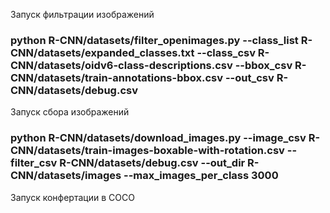 Запуск фильтрации изображений

### python R-CNN/datasets/filter_openimages.py   --class_list R-CNN/datasets/expanded_classes.txt   --class_csv R-CNN/datasets/oidv6-class-descriptions.csv   --bbox_csv R-CNN/datasets/train-annotations-bbox.csv   --out_csv R-CNN/datasets/debug.csv

Запуск сбора изображений
### python R-CNN/datasets/download_images.py --image_csv R-CNN/datasets/train-images-boxable-with-rotation.csv --filter_csv R-CNN/datasets/debug.csv --out_dir R-CNN/datasets/images --max_images_per_class 3000

Запуск конфертации в COCO